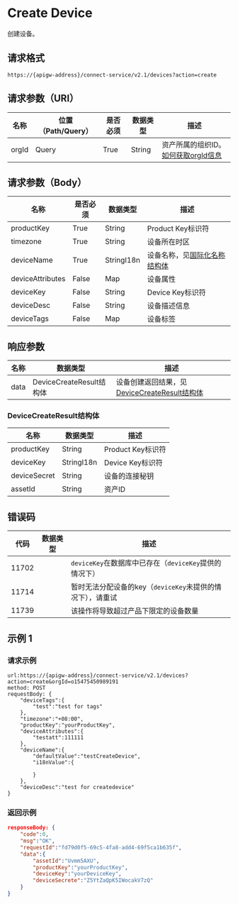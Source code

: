 # Create Device

创建设备。

## 请求格式

```
https://{apigw-address}/connect-service/v2.1/devices?action=create
```

## 请求参数（URI）

| 名称          | 位置（Path/Query） | 是否必须 | 数据类型 | 描述      |
|---------------|------------------|----------|-----------|--------------|
| orgId         | Query            | True     | String    | 资产所属的组织ID。[如何获取orgId信息](/docs/api/zh_CN/latest/api_faqs#id-orgid-orgid)                |


## 请求参数（Body）

| 名称          | 是否必须 | 数据类型 | 描述      |
|----------------|---------------|--------------------------|---|
|productKey    | True          | String       | Product Key标识符      |
|timezone | True          | String         | 设备所在时区     |
| deviceName | True          | StringI18n | 设备名称，见[国际化名称结构体](/docs/api/zh_CN/latest/api_faqs.html#id3)         |
| deviceAttributes | False         | Map       | 设备属性         |
| deviceKey   | False         | String    | Device Key标识符          |
| deviceDesc  | False         | String    | 设备描述信息     |
|deviceTags|False|Map|设备标签|




## 响应参数

| 名称| 数据类型 | 描述         |
|-------------|-------------------|-----------------------------|
| data |    DeviceCreateResult结构体        | 设备创建返回结果，见[DeviceCreateResult结构体](/docs/api/zh_CN/latest/connect/create_device.html#id3) |


### DeviceCreateResult结构体

| 名称| 数据类型 | 描述         |
|------------------|-----------------------|----------------------------|
| productKey       | String                            | Product Key标识符                                                                |
| deviceKey       | StringI18n                        | Device Key标识符                                                                   |
| deviceSecret     | String                            | 设备的连接秘钥                                                             |
| assetId  | String         | 资产ID|


## 错误码

| 代码| 数据类型 | 描述    |
|-----------|----------------|----------------------|
| 11702 |                | `deviceKey`在数据库中已存在（`deviceKey`提供的情况下）        |
| 11714 |                | 暂时无法分配设备的key（`deviceKey`未提供的情况下），请重试 |
| 11739 |                | 该操作将导致超过产品下限定的设备数量                      |




## 示例 1

### 请求示例

```
url:https://{apigw-address}/connect-service/v2.1/devices?action=create&orgId=o15475450989191
method: POST
requestBody: {
    "deviceTags":{
        "test":"test for tags"
    },
    "timezone":"+08:00",
    "productKey":"yourProductKey",
    "deviceAttributes":{
        "testatt":111111
    },
    "deviceName":{
        "defaultValue":"testCreateDevice",
        "i18nValue":{

        }
    },
    "deviceDesc":"test for createdevice"
}
```

### 返回示例

```json
responseBody: {
    "code":0,
    "msg":"OK",
    "requestId":"fd79d0f5-69c5-4fa8-add4-69f5ca1b635f",
    "data":{
        "assetId":"Uvmm5AXU",
        "productKey":"yourProductKey",
        "deviceKey":"yourDeviceKey",
        "deviceSecrete":"Z5YtZaQpK5IWocakV7zQ"
    }
}
```

